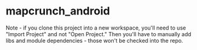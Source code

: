 mapcrunch_android
=================

Note - if you clone this project into a new workspace, you'll need to use "Import Project" and not "Open Project." Then you'll have to manually add libs and module dependencies - those won't be checked into the repo.
